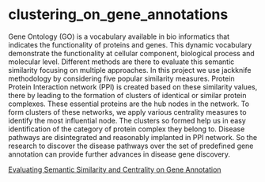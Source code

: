 # clustering_on_gene_annotations
Gene Ontology (GO) is a vocabulary available in bio informatics that indicates the functionality of proteins and genes. This dynamic vocabulary demonstrate the functionality at cellular component, biological process and molecular level. Different methods are there to evaluate this semantic similarity focusing on multiple approaches. In this project we use jackknife methodology by considering five popular similarity measures. Protein Protein Interaction network (PPI) is created based on these similarity values, there by leading to the formation of clusters of identical or similar protein complexes.  These essential proteins are the hub nodes in the network. To form clusters of these networks, we apply various centrality measures to identify the most influential node. The clusters so formed help us in easy identification of the category of protein complex they belong to. Disease pathways are disintegrated and reasonably implanted in PPI network. So the research to discover the disease pathways over the set of predefined gene annotation can provide further advances in disease gene discovery. 

[Evaluating Semantic Similarity and Centrality on Gene Annotation](http://testmagzine.biz/index.php/testmagzine/article/view/8283)
